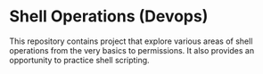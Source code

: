 # Shell Operations (Devops)

This repository contains project that explore various areas of shell operations from the very basics to permissions. It also provides an opportunity to practice shell scripting.
